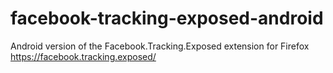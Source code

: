 # facebook-tracking-exposed-android
Android version of the Facebook.Tracking.Exposed extension for Firefox https://facebook.tracking.exposed/
